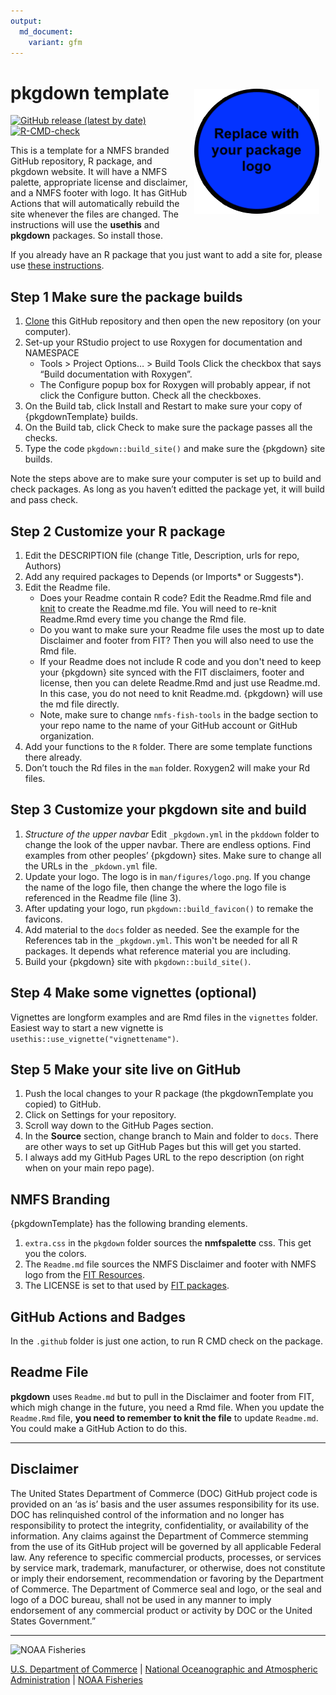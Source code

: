```yaml
---
output: 
  md_document:
    variant: gfm
---
```


<!-- README.md is generated from README.Rmd. Please edit that file -->

# pkgdown template <img src="man/figures/logo.png" align="right" style="padding: 10px"/>

<!-- badges: start -->

[![GitHub release (latest by
date)](https://img.shields.io/github/v/release/nmfs-fish-tools/pkgdownTemplate)](https://github.com/nmfs-fish-tools/pkgdownTemplate/releases)
[![R-CMD-check](https://github.com/nmfs-fish-tools/pkgdownTemplate/workflows/R-CMD-check/badge.svg)](https://github.com/nmfs-fish-tools/pkgdownTemplate/actions/workflows/R-CMD-check.yaml)
<!-- badges: end -->

This is a template for a NMFS branded GitHub repository, R package, and pkgdown website. It will have a NMFS palette, appropriate license and disclaimer, and a NMFS footer with logo.  It has GitHub Actions that will automatically rebuild the site whenever the files are changed.  The instructions will use the **usethis** and **pkgdown** packages. So install those.

If you already have an R package that you just want to add a site for, please use [these instructions](https://noaa-fisheries-integrated-toolbox.github.io/resources/noaa%20resources/NOAA-pkgdown/).

## Step 1 Make sure the package builds

1.  <span title="To clone a GitHub repository, copy the URL of the repo, then click the + sign in the top right and choose 'Import repository'. Import the repository into your own GitHub account; you probably want to give it the name of your R package. Then clone YOUR copy of pkgdownTemplate onto your computer. Work within that local clone of your pkgdownTemplate copy."><a href="">Clone</a></span> this GitHub repository and then open the new repository (on
    your computer).
2.  Set-up your RStudio project to use Roxygen for documentation and
    NAMESPACE
     -   Tools &gt; Project Options… &gt; Build Tools Click the checkbox that
    says “Build documentation with Roxygen”.
     -   The Configure popup box for Roxygen will probably appear, if not
    click the Configure button. Check all the checkboxes.
1.  On the Build tab, click Install and Restart to make sure your copy of {pkgdownTemplate} builds.
2.  On the Build tab, click Check to make sure the package passes all the checks.
3.  Type the code `pkgdown::build_site()` and make sure the {pkgdown} site builds.

Note the steps above are to make sure your computer is set up to build and
check packages. As long as you haven’t editted the package yet, it will
build and pass check.

## Step 2 Customize your R package

1.  Edit the DESCRIPTION file (change Title, Description, urls for repo,
    Authors)
2.  Add any required packages to Depends (or Imports\* or Suggests\*).
3.  Edit the Readme file.
    - Does your Readme contain R code? Edit the Readme.Rmd file and <span title="In RStudio, you will see the knit button when you open Readme.Rmd"><a href="">knit</a></span> to create the Readme.md file. You will need to re-knit Readme.Rmd every time you change the Rmd file.
    - Do you want to make sure your Readme file uses the most up to date Disclaimer and footer from FIT? Then you will also need to use the Rmd file.
    - If your Readme does not include R code and you don't need to keep your {pkgdown} site synced with the FIT disclaimers, footer and license, then you can delete Readme.Rmd and just use Readme.md. In this case, you do not need to knit Readme.md. {pkgdown} will use the md file directly.
    -  Note, make sure to change `nmfs-fish-tools` in the badge section to your repo name to the name of your GitHub account or GitHub organization.
6.  Add your functions to the `R` folder. There are some template
    functions there already.
5.  Don’t touch the Rd files in the `man` folder. Roxygen2 will make your Rd files.

## Step 3 Customize your **pkgdown** site and build

1.  *Structure of the upper navbar* Edit `_pkgdown.yml` in the `pkddown`
    folder to change the look of the upper navbar. There are endless
    options. Find examples from other peoples’ {pkgdown} sites. Make sure to change
    all the URLs in the `_pkdown.yml` file.
2.  Update your logo. The logo is in `man/figures/logo.png`. If you change the name of the logo file, then change the where the logo file is referenced in the Readme file (line 3). 
3.  After updating your logo, run `pkgdown::build_favicon()` to remake the favicons.
4.  Add material to the `docs` folder as needed. See the example for the
    References tab in the `_pkgdown.yml`. This won't be needed for all R packages. It depends what reference material you are including.
5.  Build your {pkgdown} site with `pkgdown::build_site()`.

## Step 4 Make some vignettes (optional)

Vignettes are longform examples and are Rmd files in the `vignettes`
folder. Easiest way to start a new vignette is
`usethis::use_vignette("vignettename")`.

## Step 5 Make your site live on GitHub

1.  Push the local changes to your R package (the pkgdownTemplate you copied) to GitHub.
2.  Click on Settings for your repository.
3.  Scroll way down to the GitHub Pages section.
4.  In the **Source** section, change branch to Main and folder to
    `docs`. There are other ways to set up GitHub Pages but this will
    get you started.
5.  I always add my GitHub Pages URL to the repo description (on right
    when on your main repo page).

## NMFS Branding

{pkgdownTemplate} has the following branding elements.

1.  `extra.css` in the `pkgdown` folder sources the **nmfspalette** css.
    This get you the colors.
2.  The `Readme.md` file sources the NMFS Disclaimer and footer with
    NMFS logo from the [FIT
    Resources](https://github.com/nmfs-fish-tools/Resources).
3.  The LICENSE is set to that used by [FIT
    packages](https://github.com/nmfs-fish-tools).

## GitHub Actions and Badges

In the `.github` folder is just one action, to run R CMD check on the
package.

## Readme File

**pkgdown** uses `Readme.md` but to pull in the Disclaimer and footer
from FIT, which migh change in the future, you need a Rmd file. When you update the `Readme.Rmd` file,
**you need to remember to knit the file** to update `Readme.md`. You could make a GitHub Action to do this.

<!-- Do not edit below. This adds the Disclaimer and NMFS footer. -->

****

## Disclaimer

The United States Department of Commerce (DOC) GitHub project code is provided on an ‘as is’ basis and the user assumes responsibility for its use. 
DOC has relinquished control of the information and no longer has responsibility to protect the integrity, confidentiality, or availability of the 
information. Any claims against the Department of Commerce stemming from the use of its GitHub project will be governed by all applicable Federal law. 
Any reference to specific commercial products, processes, or services by service mark, trademark, manufacturer, or otherwise, does not constitute or 
imply their endorsement, recommendation or favoring by the Department of Commerce. The Department of Commerce seal and logo, or the seal and logo of a 
DOC bureau, shall not be used in any manner to imply endorsement of any commercial product or activity by DOC or the United States Government.”

****

<img src="https://raw.githubusercontent.com/nmfs-general-modeling-tools/nmfspalette/main/man/figures/noaa-fisheries-rgb-2line-horizontal-small.png" height="75" alt="NOAA Fisheries"> 

[U.S. Department of Commerce](https://www.commerce.gov/) | [National Oceanographic and Atmospheric Administration](https://www.noaa.gov) | [NOAA Fisheries](https://www.fisheries.noaa.gov/)


